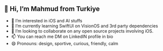 👋 Hi, I’m Mahmud from Turkiye
-  
- 👀 I’m interested in iOS and AI stuffs
- 🌱 I’m currently learning SwiftUI on VisionOS and 3rd party dependencies
- 💞️ I’m looking to collaborate on any open source projects involving iOS.
- 📫 You can reach me DM on LinkedIN profile in bio
- 😄 Pronouns: design, sportive, curious, friendly, calm

<!---
Mhmdckrk/Mhmdckrk is a ✨ special ✨ repository because its `README.md` (this file) appears on your GitHub profile.
You can click the Preview link to take a look at your changes.
--->
